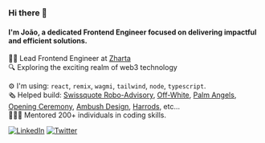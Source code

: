 ### Hi there 👋

#### I'm João, a dedicated Frontend Engineer focused on delivering impactful and efficient solutions.

👨‍💻 Lead Frontend Engineer at [Zharta](https://app.zharta.io)  
🔍 Exploring the exciting realm of web3 technology

⚙️ I'm using: `react`, `remix`, `wagmi`, `tailwind`, `node`, `typescript`.  
🗞️ Helped build: [Swissquote Robo-Advisory](https://www.swissquote.com/robo-advisory), [Off-White](https://www.off---white.com/), [Palm Angels](https://www.palmangels.com/), [Opening Ceremony](https://www.openingceremony.com/), [Ambush Design](https://www.ambushdesign.com/), [Harrods](https://www.harrods.com/), etc…  
👨🏽‍🏫 Mentored 200+ individuals in coding skills.  

[![LinkedIn](https://img.shields.io/badge/LinkedIn-jfstn-blue?style=flat-square&logo=linkedin)](https://www.linkedin.com/in/jfstn/)
[![Twitter](https://img.shields.io/badge/Twitter-joaofaustino_-blue?style=flat-square&logo=twitter)](https://twitter.com/joaofaustino_)

